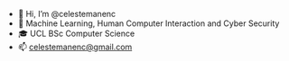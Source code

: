 - 👋 Hi, I’m @celestemanenc
- 👀 Machine Learning, Human Computer Interaction and Cyber Security
- 🎓 UCL BSc Computer Science
- 📫 celestemanenc@gmail.com
